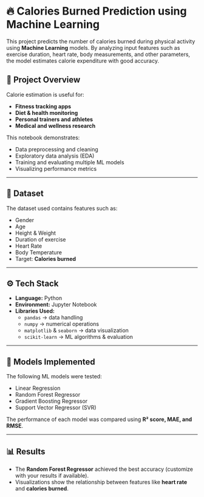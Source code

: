 # 🔥 Calories Burned Prediction using Machine Learning

This project predicts the number of calories burned during physical activity using **Machine Learning** models. By analyzing input features such as exercise duration, heart rate, body measurements, and other parameters, the model estimates calorie expenditure with good accuracy.  

## 📌 Project Overview
Calorie estimation is useful for:
- **Fitness tracking apps**
- **Diet & health monitoring**
- **Personal trainers and athletes**
- **Medical and wellness research**

This notebook demonstrates:
- Data preprocessing and cleaning  
- Exploratory data analysis (EDA)  
- Training and evaluating multiple ML models  
- Visualizing performance metrics  

---

## 📂 Dataset
The dataset used contains features such as:
- Gender  
- Age  
- Height & Weight  
- Duration of exercise  
- Heart Rate  
- Body Temperature  
- Target: **Calories burned**


---

## ⚙️ Tech Stack
- **Language:** Python  
- **Environment:** Jupyter Notebook  
- **Libraries Used:**
  - `pandas` → data handling  
  - `numpy` → numerical operations  
  - `matplotlib` & `seaborn` → data visualization  
  - `scikit-learn` → ML algorithms & evaluation  

---

## 🧠 Models Implemented
The following ML models were tested:
- Linear Regression  
- Random Forest Regressor  
- Gradient Boosting Regressor  
- Support Vector Regressor (SVR)  

The performance of each model was compared using **R² score, MAE, and RMSE**.

---

## 📊 Results
- The **Random Forest Regressor** achieved the best accuracy (customize with your results if available).  
- Visualizations show the relationship between features like **heart rate** and **calories burned**.




